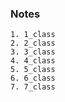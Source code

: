 ### Notes
```
1. 1_class
2. 2_class
3. 3_class
4. 4_class
5. 5_class
6. 6_class
7. 7_class
```








